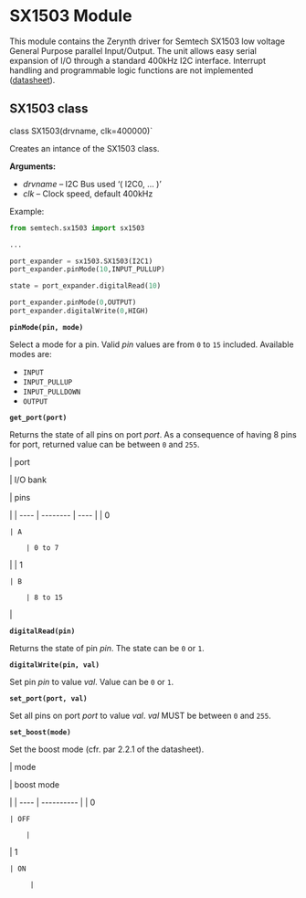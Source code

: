 # SX1503 Module

This module contains the Zerynth driver for Semtech SX1503 low voltage General Purpose parallel Input/Output. The unit allows easy serial expansion of I/O through a standard 400kHz I2C interface. Interrupt handling and programmable logic functions are not implemented ([datasheet](http://www.semtech.com/images/datasheet/sx150x.pdf)).

## SX1503 class


class SX1503(drvname, clk=400000)`

Creates an intance of the SX1503 class.


**Arguments:**
    
* *drvname* – I2C Bus used ‘( I2C0, … )’
* *clk* – Clock speed, default 400kHz


Example:

```py
from semtech.sx1503 import sx1503

...

port_expander = sx1503.SX1503(I2C1)
port_expander.pinMode(10,INPUT_PULLUP)

state = port_expander.digitalRead(10)

port_expander.pinMode(0,OUTPUT)
port_expander.digitalWrite(0,HIGH)
```


**`pinMode(pin, mode)`**

Select a mode for a pin. Valid *pin* values are from `0` to `15` included.
Available modes are:

* `INPUT`
* `INPUT_PULLUP`
* `INPUT_PULLDOWN`
* `OUTPUT`


**`get_port(port)`**

Returns the state of all pins on port *port*. As a consequence of having 8 pins for port, returned value can be between `0` and `255`.

| port

 | I/O bank

 | pins

 |
| ---- | -------- | ---- |
| 0

    | A

        | 0 to 7

 |
| 1

    | B

        | 8 to 15

 |

**`digitalRead(pin)`**

Returns the state of pin *pin*. The state can be `0` or `1`.


**`digitalWrite(pin, val)`**

Set pin *pin* to value *val*. Value can be `0` or `1`.


**`set_port(port, val)`**

Set all pins on port *port* to value *val*.
*val* MUST be between `0` and `255`.


**`set_boost(mode)`**

Set the boost mode (cfr. par 2.2.1 of the datasheet).

| mode

 | boost mode

 |
| ---- | ---------- |
| 0

    | OFF

        |
| 1

    | ON

         |
